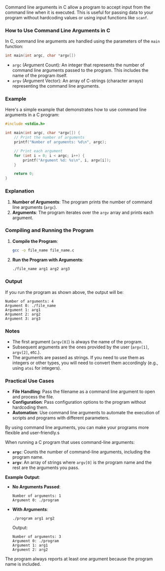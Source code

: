 Command line arguments in C allow a program to accept input from the command line when it is executed. This is useful for passing data to your program without hardcoding values or using input functions like `scanf`.

### How to Use Command Line Arguments in C

In C, command line arguments are handled using the parameters of the `main` function:

```c
int main(int argc, char *argv[])
```

- `argc` (Argument Count): An integer that represents the number of command line arguments passed to the program. This includes the name of the program itself.
- `argv` (Argument Vector): An array of C-strings (character arrays) representing the command line arguments.

### Example

Here's a simple example that demonstrates how to use command line arguments in a C program:

```c
#include <stdio.h>

int main(int argc, char *argv[]) {
    // Print the number of arguments
    printf("Number of arguments: %d\n", argc);

    // Print each argument
    for (int i = 0; i < argc; i++) {
        printf("Argument %d: %s\n", i, argv[i]);
    }

    return 0;
}
```

### Explanation

1. **Number of Arguments**: The program prints the number of command line arguments (`argc`).
2. **Arguments**: The program iterates over the `argv` array and prints each argument.

### Compiling and Running the Program

1. **Compile the Program**:
    ```sh
    gcc -o file_name file_name.c
    ```

2. **Run the Program with Arguments**:
    ```sh
    ./file_name arg1 arg2 arg3
    ```

### Output

If you run the program as shown above, the output will be:

```
Number of arguments: 4
Argument 0: ./file_name
Argument 1: arg1
Argument 2: arg2
Argument 3: arg3
```

### Notes

- The first argument (`argv[0]`) is always the name of the program.
- Subsequent arguments are the ones provided by the user (`argv[1]`, `argv[2]`, etc.).
- The arguments are passed as strings. If you need to use them as integers or other types, you will need to convert them accordingly (e.g., using `atoi` for integers).

### Practical Use Cases

- **File Handling**: Pass the filename as a command line argument to open and process the file.
- **Configuration**: Pass configuration options to the program without hardcoding them.
- **Automation**: Use command line arguments to automate the execution of scripts and programs with different parameters.

By using command line arguments, you can make your programs more flexible and user-friendly.s

When running a C program that uses command-line arguments:

- **`argc`**: Counts the number of command-line arguments, including the program name.
- **`argv`**: An array of strings where `argv[0]` is the program name and the rest are the arguments you pass.

**Example Output**:

- **No Arguments Passed**:
  ```
  Number of arguments: 1
  Argument 0: ./program
  ```

- **With Arguments**:
  ```
  ./program arg1 arg2
  ```
  Output:
  ```
  Number of arguments: 3
  Argument 0: ./program
  Argument 1: arg1
  Argument 2: arg2
  ```

The program always reports at least one argument because the program name is included.